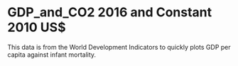 # GDP_and_CO2 2016 and Constant 2010 US$
This data is from the World Development Indicators to quickly plots GDP per capita against infant mortality.










